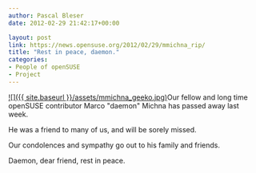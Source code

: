 ```yaml
---
author: Pascal Bleser
date: 2012-02-29 21:42:17+00:00

layout: post
link: https://news.opensuse.org/2012/02/29/mmichna_rip/
title: "Rest in peace, daemon."
categories:
- People of openSUSE
- Project
---
```

[![]({{ site.baseurl }}/assets/mmichna_geeko.jpg)](https://news.opensuse.org/2012/02/29/mmichna_rip/mmichna_geeko/)Our fellow and long time openSUSE contributor Marco "daemon" Michna has passed away last week.

He was a friend to many of us, and will be sorely missed.

Our condolences and sympathy go out to his family and friends.

Daemon, dear friend, rest in peace.		
